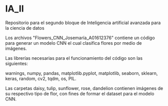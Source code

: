 # IA_II
Repositorio para el segundo bloque de Inteligencia artificial avanzada para la ciencia de datos


Los archivos "Flowers_CNN_Josemaría_A01612376" contiene un código para generar un modelo CNN el cual clasifica flores por medio de imágenes. 

Las librerías necesarias para el funcionamiento del código son las siguientes:

warnings, numpy, pandas, matplotlib.pyplot, matplotlib, seaborn, sklearn, keras, random, cv2, tqdm, os, PIL.


Las carpetas daisy, tulip, sunflower, rose, dandelion contienen imágenes de su respectivo tipo de flor, con fines de formar el dataset para el modelo CNN.
